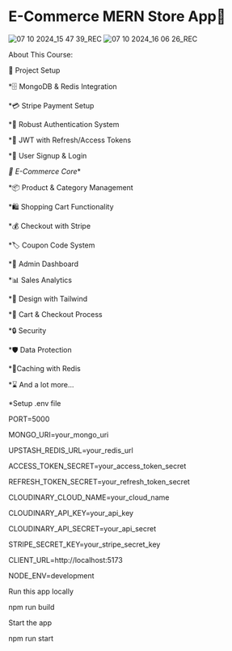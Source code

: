 # E-Commerce MERN Store App🛒
![07 10 2024_15 47 39_REC](https://github.com/user-attachments/assets/d1272f61-f26b-4fc4-9714-f2aab33eb526)
![07 10 2024_16 06 26_REC](https://github.com/user-attachments/assets/978ec8a5-e7ce-4e0b-92bb-fe38d9e6f8f8)

About This Course:

🚀 Project Setup

*🗄️ MongoDB & Redis Integration

*💳 Stripe Payment Setup

*🔐 Robust Authentication System

*🔑 JWT with Refresh/Access Tokens

*📝 User Signup & Login

*🛒 E-Commerce Core**

*📦 Product & Category Management

*🛍️ Shopping Cart Functionality

*💰 Checkout with Stripe

*🏷️ Coupon Code System

*👑 Admin Dashboard

*📊 Sales Analytics

*🎨 Design with Tailwind

*🛒 Cart & Checkout Process

*🔒 Security

*🛡️ Data Protection

*🚀Caching with Redis

*⌛ And a lot more...

*Setup .env file

PORT=5000

MONGO_URI=your_mongo_uri

UPSTASH_REDIS_URL=your_redis_url

ACCESS_TOKEN_SECRET=your_access_token_secret

REFRESH_TOKEN_SECRET=your_refresh_token_secret

CLOUDINARY_CLOUD_NAME=your_cloud_name

CLOUDINARY_API_KEY=your_api_key

CLOUDINARY_API_SECRET=your_api_secret

STRIPE_SECRET_KEY=your_stripe_secret_key

CLIENT_URL=http://localhost:5173

NODE_ENV=development

Run this app locally

npm run build

Start the app

npm run start
